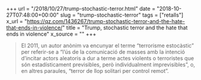 +++
url = "/2018/10/27/trump-stochastic-terror.html"
date = "2018-10-27T07:48:00+00:00"
slug = "trump-stochastic-terror"
tags = ["retalls"]
x_url = "https://qz.com/1436267/trump-stochastic-terror-and-the-hate-that-ends-in-violence/"
title = "Trump, stochastic terror and the hate that ends in violence"
x_source = ""
+++


> El 2011, un autor anònim va encunyar el terme “terrorisme estocàstic” per referir-se a “l’ús de la comunicació de masses amb la intenció d’incitar actors aleatoris a dur a terme actes violents o terroristes que són estadísticament previsibles, però individualment imprevisibles”, o, en altres paraules, “terror de llop solitari per control remot”.
